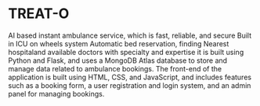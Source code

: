 # TREAT-O
 AI based instant ambulance service, which is fast, reliable, and secure Built in ICU on wheels system Automatic bed reservation, finding
Nearest hospitaland available doctors with specialty and expertise it is built using Python and Flask, and uses a MongoDB Atlas database to store and manage data related to ambulance bookings. The front-end of the application is built using HTML, CSS, and JavaScript, and includes features such as a booking form, a user registration and login system, and an admin panel for managing bookings.
 